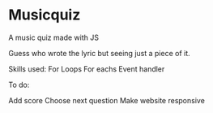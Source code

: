 # Musicquiz
A music quiz made with JS 

Guess who wrote the lyric but seeing just a piece of it.

Skills used:
For Loops
For eachs
Event handler

To do:

Add score
Choose next question
Make website responsive



